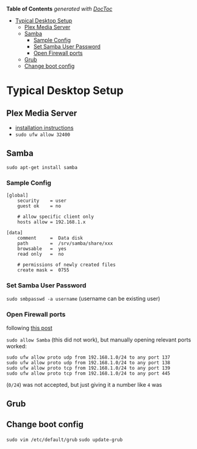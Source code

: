 <!-- START doctoc generated TOC please keep comment here to allow auto update -->
<!-- DON'T EDIT THIS SECTION, INSTEAD RE-RUN doctoc TO UPDATE -->
**Table of Contents**  *generated with [DocToc](http://doctoc.herokuapp.com/)*

- [Typical Desktop Setup](#typical-desktop-setup)
	- [Plex Media Server](#plex-media-server)
	- [Samba](#samba)
		- [Sample Config](#sample-config)
		- [Set Samba User Password](#set-samba-user-password)
		- [Open Firewall ports](#open-firewall-ports)
	- [Grub](#grub)
	- [Change boot config](#change-boot-config)

<!-- END doctoc generated TOC please keep comment here to allow auto update -->

# Typical Desktop Setup

## Plex Media Server
- [installation instructions](http://forums.plexapp.com/index.php/topic/26727-how-to-plex-media-server-on-ubuntu/)
- `sudo ufw allow 32400`

## Samba

`sudo apt-get install samba`

### Sample Config

    [global]
        security    = user
        guest ok    = no

        # allow specific client only
        hosts allow = 192.168.1.x

    [data]
        comment     =  Data disk 
        path        =  /srv/samba/share/xxx
        browsable   =  yes
        read only   =  no

        # permissions of newly created files
        create mask =  0755

### Set Samba User Password

`sudo smbpasswd -a username` (username can be existing user)

### Open Firewall ports

following [this post](http://ubuntuforums.org/showthread.php?t=806000)
 
`sudo allow Samba` (this did not work), but manually opening relevant ports worked:

    sudo ufw allow proto udp from 192.168.1.0/24 to any port 137
    sudo ufw allow proto udp from 192.168.1.0/24 to any port 138
    sudo ufw allow proto tcp from 192.168.1.0/24 to any port 139
    sudo ufw allow proto tcp from 192.168.1.0/24 to any port 445

(`0/24`) was not accepted, but just giving it a number like `4` was

## Grub

## Change boot config

`sudo vim /etc/default/grub`
`sudo update-grub`

